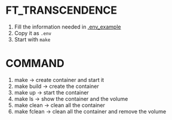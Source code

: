 # FT_TRANSCENDENCE
1. Fill the information needed in [.env_example](.env_example)
2. Copy it as `.env`
3. Start with `make`

# COMMAND 
1. make        -> create container and start it
2. make build  -> create the container
3. make up     -> start the container
4. make ls     -> show the container and the volume
5. make clean  -> clean all the container
6. make fclean -> clean all the container and remove the volume
